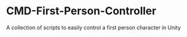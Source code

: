 # CMD-First-Person-Controller
A collection of scripts to easily control a first person character in Unity
